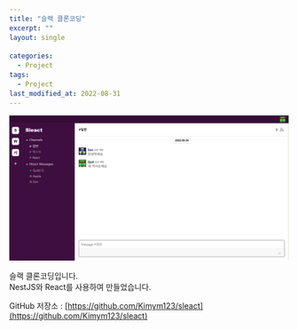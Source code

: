 ```yaml
---
title: "슬랙 클론코딩"
excerpt: ""
layout: single

categories:
  - Project
tags:
  - Project
last_modified_at: 2022-08-31
---
```

![슬랙 화면](/assets/images/posts/22/08/22.08.31/slack%20page.png)

슬랙 클론코딩입니다.  
NestJS와 React를 사용하여 만들었습니다.

GitHub 저장소 : [https://github.com/Kimym123/sleact](https://github.com/Kimym123/sleact)